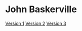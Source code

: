 # John Baskerville

[Version 1](https://sianteer.github.io/baskerville/baskerville-1.html) 
[Version 2](https://sianteer.github.io/baskerville/baskerville-2.html) 
[Version 3](https://sianteer.github.io/baskerville/baskerville-3.html)
